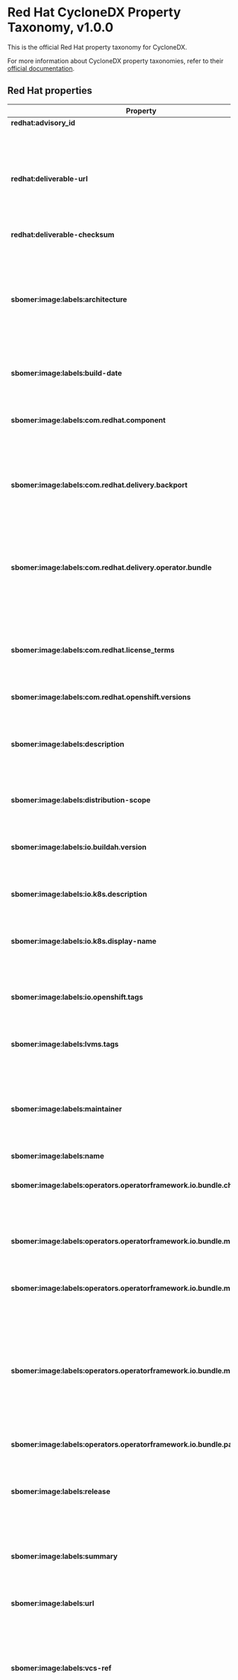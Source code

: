 # Red Hat CycloneDX Property Taxonomy, v1.0.0

This is the official Red Hat property taxonomy for CycloneDX.

For more information about CycloneDX property taxonomies, refer to
their [official documentation](https://github.com/CycloneDX/cyclonedx-property-taxonomy).

## Red Hat properties

<table>
<thead>
    <tr>
        <th>Property</th>
        <th>Description</th>
        <th>Scope</th>
    </tr>
</thead>
<tbody>
    <tr style="vertical-align: top;">
        <td><b>redhat:advisory_id</b></td>
        <td>The <a href="https://access.redhat.com/articles/explaining_redhat_errata">Red Hat Errata</a> numeric identifier for which the SBOM was generated.</td>
        <td><code>metadata</code></td>
    </tr>
    <tr style="vertical-align: top;">
        <td><b>redhat:deliverable-url</b></td>
        <td>If the SBOM was generated from a ZIP file, it indicates the url location of the file.</td>
        <td><code>metadata/component</code></td>
    </tr>
    <tr style="vertical-align: top;">
        <td><b>redhat:deliverable-checksum</b></td>
        <td>If the SBOM was generated from a ZIP file, it indicates the checksum (sha256) of the file.</td>
        <td><code>metadata/component</code></td>
    </tr>
    <tr style="vertical-align: top;">
        <td><b>sbomer:image:labels:architecture</b></td>
        <td>Specifies the CPU architecture for which the image is built, such as amd64, arm64, etc.</td>
        <td><code>components[]</code></td>
    </tr>
    <tr style="vertical-align: top;">
        <td><b>sbomer:image:labels:build-date</b></td>
        <td>Indicates the date and time when the image was built.​</td>
        <td><code>components[]</code></td>
    </tr>
    <tr style="vertical-align: top;">
        <td><b>sbomer:image:labels:com.redhat.component</b></td>
        <td>Specifies the Red Hat component name associated with the image.​</td>
        <td><code>components[]</code></td>
    </tr>
    <tr style="vertical-align: top;">
        <td><b>sbomer:image:labels:com.redhat.delivery.backport</b></td>
        <td>A flag indicating whether the image includes backported features or fixes (<code>true</code>) or not (<code>false</code>).</td>
        <td><code>components[]</code></td>
    </tr>
    <tr style="vertical-align: top;">
        <td><b>sbomer:image:labels:com.redhat.delivery.operator.bundle</b></td>
        <td>A flag indicating whether the image is an Operator bundle for Red Hat OpenShift (<code>true</code>) or not (<code>false</code>).​</td>
        <td><code>components[]</code></td>
    </tr>
    <tr style="vertical-align: top;">
        <td><b>sbomer:image:labels:com.redhat.license_terms</b></td>
        <td>Provides a URL to the license terms applicable to the image.​</td>
        <td><code>components[]</code></td>
    </tr>
    <tr style="vertical-align: top;">
        <td><b>sbomer:image:labels:com.redhat.openshift.versions</b></td>
        <td>Specifies the compatible OpenShift versions for the image.​</td>
        <td><code>components[]</code></td>
    </tr>
    <tr style="vertical-align: top;">
        <td><b>sbomer:image:labels:description</b></td>
        <td>Provides a brief description of the image's purpose or contents.​</td>
        <td><code>components[]</code></td>
    </tr>
    <tr style="vertical-align: top;">
        <td><b>sbomer:image:labels:distribution-scope</b></td>
        <td>Defines the scope of distribution, such as <code>public</code> or <code>private</code>.​</td>
        <td><code>components[]</code></td>
    </tr>
    <tr style="vertical-align: top;">
        <td><b>sbomer:image:labels:io.buildah.version</b></td>
        <td>Specifies the version of Buildah used to build the image.</td>
        <td><code>components[]</code></td>
    </tr>
    <tr style="vertical-align: top;">
        <td><b>sbomer:image:labels:io.k8s.description</b></td>
        <td>Provides a description of the image for Kubernetes environments.</td>
        <td><code>components[]</code></td>
    </tr>
    <tr style="vertical-align: top;">
        <td><b>sbomer:image:labels:io.k8s.display-name</b></td>
        <td>Specifies a human-readable name for the image in Kubernetes contexts.</td>
        <td><code>components[]</code></td>
    </tr>
    <tr style="vertical-align: top;">
        <td><b>sbomer:image:labels:io.openshift.tags</b></td>
        <td>Lists tags associated with the image for OpenShift categorization.</td>
        <td><code>components[]</code></td>
    </tr>
    <tr style="vertical-align: top;">
        <td><b>sbomer:image:labels:lvms.tags</b></td>
        <td>Specifies tags related to Logical Volume Management (LVM) systems.</td>
        <td><code>components[]</code></td>
    </tr>
    <tr style="vertical-align: top;">
        <td><b>sbomer:image:labels:maintainer</b></td>
        <td>Provides contact information for the image's maintainer.​</td>
        <td><code>components[]</code></td>
    </tr>
    <tr style="vertical-align: top;">
        <td><b>sbomer:image:labels:name</b></td>
        <td>Specifies the name of the image.</td>
        <td><code>components[]</code></td>
    </tr>
    <tr style="vertical-align: top;">
        <td><b>sbomer:image:labels:operators.operatorframework.io.bundle.channels.v1</b></td>
        <td>Lists the channels for the Operator bundle, such as stable or beta.</td>
        <td><code>components[]</code></td>
    </tr>
    <tr style="vertical-align: top;">
        <td><b>sbomer:image:labels:operators.operatorframework.io.bundle.manifests.v1</b></td>
        <td>Indicates the location of the Operator bundle manifests.​</td>
        <td><code>components[]</code></td>
    </tr>
    <tr style="vertical-align: top;">
        <td><b>sbomer:image:labels:operators.operatorframework.io.bundle.mediatype.v1</b></td>
        <td>Specifies the media type or format of the operator bundle, such as Helm charts or plain Kubernetes manifests.</td>
        <td><code>components[]</code></td>
    </tr>
    <tr style="vertical-align: top;">
        <td><b>sbomer:image:labels:operators.operatorframework.io.bundle.metadata.v1</b></td>
        <td>Indicates the path within the image to the directory containing metadata files about the bundle.</td>
        <td><code>components[]</code></td>
    </tr>
    <tr style="vertical-align: top;">
        <td><b>sbomer:image:labels:operators.operatorframework.io.bundle.package.v1</b></td>
        <td>Denotes the package name of the operator bundle.</td>
        <td><code>components[]</code></td>
    </tr>
    <tr style="vertical-align: top;">
        <td><b>sbomer:image:labels:release</b></td>
        <td>Specifies the release version of the image or software contained within.</td>
        <td><code>components[]</code></td>
    </tr>
    <tr style="vertical-align: top;">
        <td><b>sbomer:image:labels:summary</b></td>
        <td>Provides a brief summary of the image's purpose or contents.</td>
        <td><code>components[]</code></td>
    </tr>
    <tr style="vertical-align: top;">
        <td><b>sbomer:image:labels:url</b></td>
        <td>Offers a URL to more information about the image or the project it represents.</td>
        <td><code>components[]</code></td>
    </tr>
    <tr style="vertical-align: top;">
        <td><b>sbomer:image:labels:vcs-ref</b></td>
        <td>Indicates the specific commit reference from the version control system used to build the image.</td>
        <td><code>components[]</code></td>
    </tr>
    <tr style="vertical-align: top;">
        <td><b>sbomer:image:labels:vcs-type</b></td>
        <td>Specifies the type of version control system used, such as Git or SVN.</td>
        <td><code>components[]</code></td>
    </tr>
    <tr style="vertical-align: top;">
        <td><b>sbomer:image:labels:vendor</b></td>
        <td>Identifies the organization or individual responsible for the image.</td>
        <td><code>components[]</code></td>
    </tr>
    <tr style="vertical-align: top;">
        <td><b>sbomer:image:labels:version</b></td>
        <td>Denotes the version of the application or component contained within the image.</td>
        <td><code>components[]</code></td>
    </tr>
</tbody>
</table>

The **Scope** column describes which `properties` section is the intended location for the property. For example,
a scope of `metadata` means that the property is intended for use in `metadata/properties`. This is meant as a
recommendation only.


## Additional Notes

The properties listed in this document represent an ideal state across all of Red Hat-published security data
that we want to achieve in the long term. In some SBOMs, components or metadata may be missing some properties or their
content may not be accurate. Please
[contact Red Hat Product Security](https://access.redhat.com/security/team/contact/) or file a Jira issue in the
[SECDATA project](https://issues.redhat.com/projects/SECDATA) if you find any discrepancies in Red Hat's security data.
Feedback on our SBOM design and publishing is always welcome and appreciated.


## License

Copyright (c) 2024 Red Hat Product Security

Licensed under MIT License.

